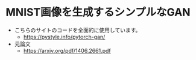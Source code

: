 # MNIST画像を生成するシンプルなGAN
- こちらのサイトのコードを全面的に使用しています。
  - https://pystyle.info/pytorch-gan/
- 元論文
  - https://arxiv.org/pdf/1406.2661.pdf
